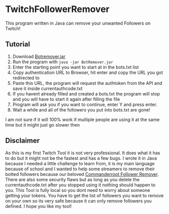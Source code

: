 # TwitchFollowerRemover
This program written in Java can remove your unwanted Followers on Twitch!

## Tutorial
1. Download [Botremover.jar](https://github.com/xXLeoXxOne/TwitchFollowerRemover/raw/main/BotRemover.jar)
2. Run the program with ```java -jar BotRemover.jar```
3. Enter the starting point you want to start at in the bots.txt list
4. Copy authentication URL to Browser, hit enter and copy the URL you got redirected to
5. Paste this URL, the program will request the authtoken from the API and save it inside currentauthcode.txt
6. If you havent already filled and created a bots.txt the program will stop and you will have to start it again after filling the file
7. Program will ask you if you want to continue, enter Y and press enter.
8. Wait a while and all of the followers you put into bots.txt are gone!

I am not sure if it will 100% work if multiple people are using it at the same time but it might just go slower then


## Disclaimer
As this is my first Twitch Tool it is not very professional. It does what it has to do but it might not be the fastest and has a few bugs. I wrote it in Java because I needed a little challenge to learn from, it is my main language because of school and I wanted to help some streamers to remove their botted followers because our beloved [Commanderroot Follower Remover](https://twitch-tools.rootonline.de/follower_remover.php). There are also some security flaws but as long as you delete the currentauthcode.txt after you stopped using it nothing should happen to you. This Tool is fully local so you dont need to worry about someone getting your tokens. You have to get the list of followers you want to remove on your own so its very safe because it can only remove followers you defined.
I hope you like my tool!
